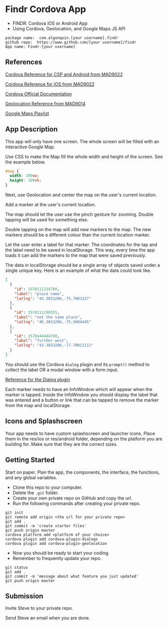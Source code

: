 # Findr Cordova App

- FINDR: Cordova iOS or Android App
- Using Cordova, Geolocation, and Google Maps JS API

```
package name:  com.algonquin.[your username].findr
github repo:  https://www.github.com/[your username]/findr
App name: Findr-[your username]
```

## References

[Cordova Reference for CSP and Android from MAD9022](https://prof3ssorst3v3.github.io/mad9022/modules/week2/#cordova-file-handling)

[Cordova Reference for iOS from MAD9022](https://prof3ssorst3v3.github.io/mad9022/modules/week4/#ios)

[Cordova Official Documentation](https://cordova.apache.org/docs/en/latest/)

[Geolocation Reference from MAD9014](https://prof3ssorst3v3.github.io/mad9014/modules/week10/geolocation.html)

[Google Maps Playlist](https://www.youtube.com/watch?v=EwZUQuPjakg&list=PLyuRouwmQCjkT4oMPGc1_4yggaFTLyZNh)

## App Description

This app will only have one screen. The whole screen will be filled with an interactive Google Map.

Use CSS to make the Map fill the whole width and height of the screen. See the example below.

```css
#map {
  width: 100vw;
  height: 100vh;
}
```

Next, use Geolocation and center the map on the user's current location.

Add a marker at the user's current location.

The map should let the user use the pinch gesture for zooming. Double tapping will be used for something else.

Double tapping on the map will add new markers to the map. The new markers should be a different colour than the current location marker.

Let the user enter a label for that marker. The coordinates for the tap and the label need to be saved in localStorage. This way, every time the app loads it can add the markers to the map that were saved previously.

The data in localStorage should be a single array of objects saved under a single unique key. Here is an example of what the data could look like.

```json
[
  {
    "id": 1570111234780,
    "label": "place name",
    "latlng": "45.3853206,-75.7003327"
  },
  {
    "id": 1570111299555,
    "label": "not the same place",
    "latlng": "46.3853206,-75.5004445"
  },
  {
    "id": 1570444444780,
    "label": "further west",
    "latlng": "43.3853206,-77.70011111"
  }
]
```

You should use the Cordova `dialog` plugin and its `prompt()` method to collect the label OR a modal window with a form input.

[Reference for the Dialog plugin](https://prof3ssorst3v3.github.io/mad9022/modules/week5/#cordova-dialog-plugin)

Each marker needs to have an InfoWindow which will appear when the marker is tapped. Inside the InfoWindow you should display the label that was entered and a button or link that can be tapped to remove the marker from the map and localStorage.

## Icons and Splashscreen

Your app needs to have custom splashscreen and launcher icons. Place them in the res/ios or res/android folder, depending on the platform you are building for. Make sure that they are the correct sizes.

## Getting Started

Start on paper. Plan the app, the components, the interface, the functions, and any global variables.

- Clone this repo to your computer.
- Delete the `.git` folder.
- Create your own private repo on GitHub and copy the url.
- Run the following commands after creating your private repo.

```
git init
git remote add origin <the url for your private repo>
git add .
git commit -m 'create starter files'
git push origin master
cordova platform add <platform of your choice>
cordova plugin add cordova-plugin-dialogs
cordova plugin add cordova-plugin-geolocation
```

- Now you should be ready to start your coding.
- Remember to frequently update your repo.

```
git status
git add .
git commit -m 'message about what feature you just updated'
git push origin master
```

## Submission

Invite Steve to your private repo.

Send Steve an email when you are done.
